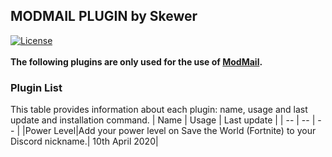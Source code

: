 ## **MODMAIL PLUGIN by Skewer**
[![License](http://img.shields.io/:license-mit-blue.svg)](http://doge.mit-license.org)
<br><br>**The following plugins are only used for the use of [ModMail](https://github.com/kyb3r/modmail).**


### Plugin List
This table provides information about each plugin: name, usage and last update and installation command.
|    Name   |   Usage   |  Last update |
|     --    |     --    |       --     |
|Power Level|Add your power level on Save the World (Fortnite) to your Discord nickname.| 10th April 2020|
